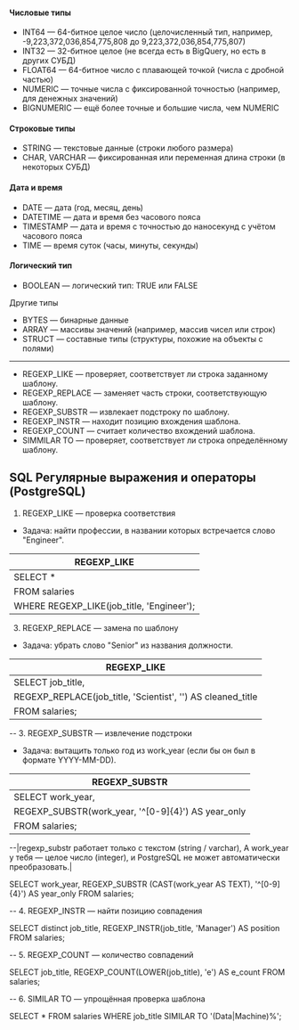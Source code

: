 #### Числовые типы
- INT64 — 64-битное целое число (целочисленный тип, например, -9,223,372,036,854,775,808 до 9,223,372,036,854,775,807)
- INT32 — 32-битное целое (не всегда есть в BigQuery, но есть в других СУБД)
- FLOAT64 — 64-битное число с плавающей точкой (числа с дробной частью)
- NUMERIC — точные числа с фиксированной точностью (например, для денежных значений)
- BIGNUMERIC — ещё более точные и большие числа, чем NUMERIC

#### Строковые типы
- STRING — текстовые данные (строки любого размера)
- CHAR, VARCHAR — фиксированная или переменная длина строки (в некоторых СУБД)

#### Дата и время
- DATE — дата (год, месяц, день)
- DATETIME — дата и время без часового пояса
- TIMESTAMP — дата и время с точностью до наносекунд с учётом часового пояса
- TIME — время суток (часы, минуты, секунды)

#### Логический тип
- BOOLEAN — логический тип: TRUE или FALSE

Другие типы
- BYTES — бинарные данные
- ARRAY — массивы значений (например, массив чисел или строк)
- STRUCT — составные типы (структуры, похожие на объекты с полями)
 ________________________________________________________________________________________________________________________________
- REGEXP_LIKE — проверяет, соответствует ли строка заданному шаблону.
- REGEXP_REPLACE — заменяет часть строки, соответствующую шаблону.
- REGEXP_SUBSTR — извлекает подстроку по шаблону.
- REGEXP_INSTR — находит позицию вхождения шаблона.
- REGEXP_COUNT — считает количество вхождений шаблона.
- SIMMILAR TO  — проверяет, соответствует ли строка определённому шаблону.

## SQL Регулярные выражения и операторы (PostgreSQL)

1. REGEXP_LIKE — проверка соответствия
- Задача: найти профессии, в названии которых встречается слово "Engineer".    
  
| REGEXP_LIKE                                            |
|-------------------------------------------------------|
| SELECT *                                              |
| FROM salaries                                         |
| WHERE REGEXP_LIKE(job_title, 'Engineer');             |


3. REGEXP_REPLACE — замена по шаблону
- Задача: убрать слово "Senior" из названия должности.  

| REGEXP_LIKE                                                  |
|-------------------------------------------------------------|
| SELECT job_title,                                           |
|  REGEXP_REPLACE(job_title, 'Scientist', '') AS cleaned_title|
|  FROM salaries;                                             |

 
-- 3. REGEXP_SUBSTR — извлечение подстроки
- Задача: вытащить только год из work_year (если бы он был в формате YYYY-MM-DD).  

| REGEXP_SUBSTR                                               |
|------------------------------------------------------------|
| SELECT work_year,                                          |
| REGEXP_SUBSTR(work_year, '^[0-9]{4}') AS year_only         |
| FROM salaries;                                             |


--|regexp_substr работает только с текстом (string / varchar), А work_year у тебя — целое число (integer), и PostgreSQL не может автоматически преобразовать.|

SELECT work_year,
       REGEXP_SUBSTR (CAST(work_year AS TEXT),  '^[0-9]{4}') AS year_only
FROM salaries;


-- 4. REGEXP_INSTR — найти позицию совпадения

SELECT distinct job_title,
       REGEXP_INSTR(job_title, 'Manager') AS position
FROM salaries;

-- 5. REGEXP_COUNT — количество совпадений

SELECT job_title,
       REGEXP_COUNT(LOWER(job_title), 'e') AS e_count
FROM salaries;

-- 6. SIMILAR TO — упрощённая проверка шаблона

SELECT *
FROM salaries
WHERE job_title SIMILAR TO '(Data|Machine)%';

